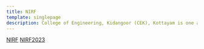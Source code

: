 ```yaml
---
title: NIRF
template: singlepage
description: College of Engineering, Kidangoor (CEK), Kottayam is one among the premier institutions in the state. The college is governed by the Co-operative Academy of Professional Education established by the Government of Kerala. The admissions are based on the rank obtained by the students in the State Entrance examinations and functioning of the college is according to the rules and regulations formulated by the Government of Kerala.
---
```


[NIRF](/docs/CEK_NIRF_2022.pdf)
[NIRF2023](/docs/CEK_NIRF_2023.pdf)
